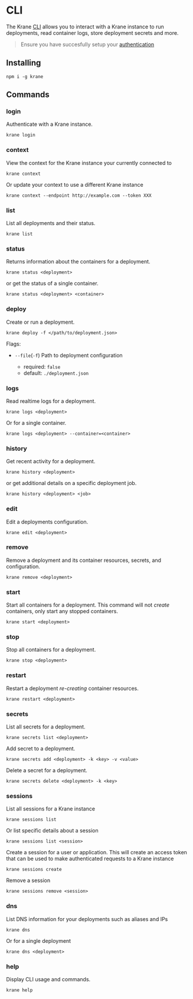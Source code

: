 # CLI

The Krane [CLI](https://github.com/krane/cli) allows you to interact with a Krane instance to run deployments, read container logs, store deployment secrets and more.

> Ensure you have succesfully setup your [authentication](docs/authentication.md)

## Installing

```
npm i -g krane
```

## Commands

### login

Authenticate with a Krane instance.

```
krane login
```

### context

View the context for the Krane instance your currently connected to

```
krane context
```

Or update your context to use a different Krane instance

```
krane context --endpoint http://example.com --token XXX
```

### list

List all deployments and their status.

```
krane list
```

### status

Returns information about the containers for a deployment.

```
krane status <deployment>
```

or get the status of a single container.

```
krane status <deployment> <container>
```

### deploy

Create or run a deployment.

```
krane deploy -f </path/to/deployment.json>
```

Flags:

- `--file`(`-f`) Path to deployment configuration

  - required: `false`
  - default: `./deployment.json`

### logs

Read realtime logs for a deployment.

```
krane logs <deployment>
```

Or for a single container.

```
krane logs <deployment> --container=<container>
```

### history

Get recent activity for a deployment.

```
krane history <deployment>
```

or get additional details on a specific deployment job.

```
krane history <deployment> <job>
```

### edit

Edit a deployments configuration.

```
krane edit <deployment>
```

### remove

Remove a deployment and its container resources, secrets, and configuration.

```
krane remove <deployment>
```

### start

Start all containers for a deployment. This command will not _create_ containers, only start any stopped containers.

```
krane start <deployment>
```

### stop

Stop all containers for a deployment.

```
krane stop <deployment>
```

### restart

Restart a deployment _re-creating_ container resources.

```
krane restart <deployment>
```

### secrets

List all secrets for a deployment.

```
krane secrets list <deployment>
```

Add secret to a deployment.

```
krane secrets add <deployment> -k <key> -v <value>
```

Delete a secret for a deployment.

```
krane secrets delete <deployment> -k <key>
```

### sessions

List all sessions for a Krane instance

```
krane sessions list
```

Or list specific details about a session

```
krane sessions list <session>
```

Create a session for a user or application. This will create an access token that can be used to make authenticated requests to a Krane instance

```
krane sessions create
```

Remove a session

```
krane sessions remove <session>
```

### dns

List DNS information for your deployments such as aliases and IPs

```
krane dns
```

Or for a single deployment 

```
krane dns <deployment>
```

### help

Display CLI usage and commands.

```
krane help
```

